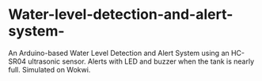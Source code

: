 # Water-level-detection-and-alert-system-
An Arduino-based Water Level Detection and Alert System using an HC-SR04 ultrasonic sensor. Alerts with LED and buzzer when the tank is nearly full. Simulated on Wokwi.
